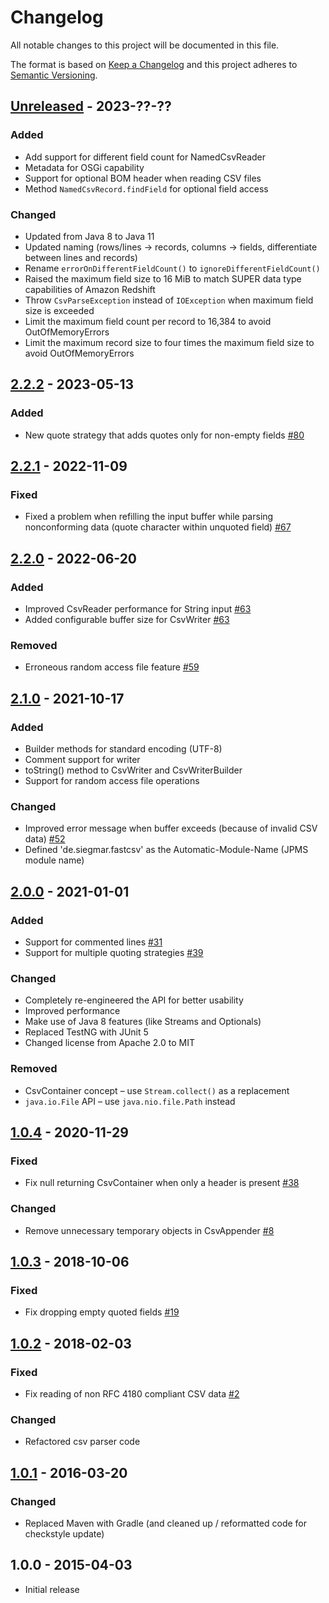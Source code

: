 # Changelog
All notable changes to this project will be documented in this file.

The format is based on [Keep a Changelog](https://keepachangelog.com/en/1.0.0/)
and this project adheres to [Semantic Versioning](https://semver.org/spec/v2.0.0.html).

## [Unreleased] - 2023-??-??
### Added
- Add support for different field count for NamedCsvReader
- Metadata for OSGi capability
- Support for optional BOM header when reading CSV files
- Method `NamedCsvRecord.findField` for optional field access

### Changed
- Updated from Java 8 to Java 11
- Updated naming (rows/lines -> records, columns -> fields, differentiate between lines and records)
- Rename `errorOnDifferentFieldCount()` to `ignoreDifferentFieldCount()`
- Raised the maximum field size to 16 MiB to match SUPER data type capabilities of Amazon Redshift
- Throw `CsvParseException` instead of `IOException` when maximum field size is exceeded
- Limit the maximum field count per record to 16,384 to avoid OutOfMemoryErrors
- Limit the maximum record size to four times the maximum field size to avoid OutOfMemoryErrors

## [2.2.2] - 2023-05-13
### Added
- New quote strategy that adds quotes only for non-empty fields [\#80](https://github.com/osiegmar/FastCSV/pull/80)

## [2.2.1] - 2022-11-09
### Fixed
- Fixed a problem when refilling the input buffer while parsing nonconforming data (quote character within unquoted field) [\#67](https://github.com/osiegmar/FastCSV/issues/67)

## [2.2.0] - 2022-06-20
### Added
- Improved CsvReader performance for String input [\#63](https://github.com/osiegmar/FastCSV/issues/63)
- Added configurable buffer size for CsvWriter [\#63](https://github.com/osiegmar/FastCSV/issues/63)

### Removed
- Erroneous random access file feature [\#59](https://github.com/osiegmar/FastCSV/issues/59)

## [2.1.0] - 2021-10-17
### Added
- Builder methods for standard encoding (UTF-8)
- Comment support for writer
- toString() method to CsvWriter and CsvWriterBuilder
- Support for random access file operations

### Changed
- Improved error message when buffer exceeds (because of invalid CSV data) [\#52](https://github.com/osiegmar/FastCSV/issues/52)
- Defined 'de.siegmar.fastcsv' as the Automatic-Module-Name (JPMS module name)

## [2.0.0] - 2021-01-01
### Added
- Support for commented lines [\#31](https://github.com/osiegmar/FastCSV/issues/31)
- Support for multiple quoting strategies [\#39](https://github.com/osiegmar/FastCSV/issues/39)

### Changed
- Completely re-engineered the API for better usability
- Improved performance
- Make use of Java 8 features (like Streams and Optionals)
- Replaced TestNG with JUnit 5
- Changed license from Apache 2.0 to MIT

### Removed
- CsvContainer concept – use `Stream.collect()` as a replacement
- `java.io.File` API – use `java.nio.file.Path` instead

## [1.0.4] - 2020-11-29
### Fixed
- Fix null returning CsvContainer when only a header is present [\#38](https://github.com/osiegmar/FastCSV/issues/38)

### Changed
- Remove unnecessary temporary objects in CsvAppender [\#8](https://github.com/osiegmar/FastCSV/issues/8)

## [1.0.3] - 2018-10-06
### Fixed
- Fix dropping empty quoted fields [\#19](https://github.com/osiegmar/FastCSV/issues/19)

## [1.0.2] - 2018-02-03
### Fixed
- Fix reading of non RFC 4180 compliant CSV data [\#2](https://github.com/osiegmar/FastCSV/issues/2)

### Changed
- Refactored csv parser code

## [1.0.1] - 2016-03-20
### Changed
- Replaced Maven with Gradle (and cleaned up / reformatted code for checkstyle update)

## 1.0.0 - 2015-04-03

- Initial release

[Unreleased]: https://github.com/osiegmar/FastCSV/compare/v2.2.2...master
[2.2.2]: https://github.com/osiegmar/FastCSV/compare/v2.2.1...v2.2.2
[2.2.1]: https://github.com/osiegmar/FastCSV/compare/v2.2.0...v2.2.1
[2.2.0]: https://github.com/osiegmar/FastCSV/compare/v2.1.0...v2.2.0
[2.1.0]: https://github.com/osiegmar/FastCSV/compare/v2.0.0...v2.1.0
[2.0.0]: https://github.com/osiegmar/FastCSV/compare/v1.0.4...v2.0.0
[1.0.4]: https://github.com/osiegmar/FastCSV/compare/v1.0.3...v1.0.4
[1.0.3]: https://github.com/osiegmar/FastCSV/compare/v1.0.2...v1.0.3
[1.0.2]: https://github.com/osiegmar/FastCSV/compare/v1.0.1...v1.0.2
[1.0.1]: https://github.com/osiegmar/FastCSV/compare/v1.0.0...v1.0.1

